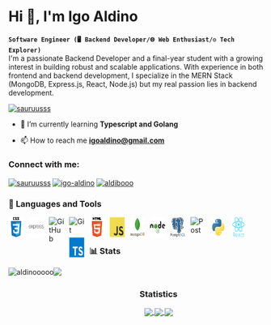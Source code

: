 <h1 =>Hi 👋, I'm Igo Aldino</h1>

**`Software Engineer (🖥️ Backend Developer/🌐 Web Enthusiast/⚙️ Tech Explorer)`**
<br/>
I'm a passionate Backend Developer and a final-year student with a growing interest in building robust and scalable applications. With experience in both frontend and backend development, I specialize in the MERN Stack (MongoDB, Express.js, React, Node.js) but my real passion lies in backend development.

<p align="left"> <a href="https://twitter.com/sauruusss" target="blank"><img src="https://img.shields.io/twitter/follow/sauruusss?logo=twitter&style=for-the-badge" alt="sauruusss" /></a> </p>

- 🌱 I’m currently learning **Typescript and Golang**

- 📫 How to reach me **igoaldino@gmail.com**

<h3 align="left">Connect with me:</h3>
<p align="left">
<a href="https://twitter.com/sauruusss" target="blank"><img align="center" src="https://raw.githubusercontent.com/rahuldkjain/github-profile-readme-generator/master/src/images/icons/Social/twitter.svg" alt="sauruusss" height="30" width="40" /></a>
<a href="https://linkedin.com/in/igo-aldino" target="blank"><img align="center" src="https://raw.githubusercontent.com/rahuldkjain/github-profile-readme-generator/master/src/images/icons/Social/linked-in-alt.svg" alt="igo-aldino" height="30" width="40" /></a>
<a href="https://instagram.com/aldibooo" target="blank"><img align="center" src="https://raw.githubusercontent.com/rahuldkjain/github-profile-readme-generator/master/src/images/icons/Social/instagram.svg" alt="aldibooo" height="30" width="40" /></a>
</p>

### 🧰 Languages and Tools

  <img align="left" alt="Css" width="30px" style="padding-right:10px;" src="https://raw.githubusercontent.com/devicons/devicon/master/icons/css3/css3-original-wordmark.svg" alt="css3" width="40" height="40"/> 
  <img align="left" alt="Express" width="30px" style="padding-right:10px;" src="https://raw.githubusercontent.com/devicons/devicon/master/icons/express/express-original-wordmark.svg" alt="express" width="40" height="40"/> 
  <img align="left" alt="GitHub" width="30px" style="padding-right:10px;" src="https://cdn.jsdelivr.net/gh/devicons/devicon/icons/github/github-original.svg" />
  <img align="left" alt="Git" width="30px" style="padding-right:10px;" src="https://www.vectorlogo.zone/logos/git-scm/git-scm-icon.svg" alt="git" width="40" height="40"/> 
  <img align="left" alt="HTML" width="30px" style="padding-right:10px;" src="https://raw.githubusercontent.com/devicons/devicon/master/icons/html5/html5-original-wordmark.svg" alt="html5" width="40" height="40"/> 
  <img align="left" alt="Javascript" width="30px" style="padding-right:10px;" src="https://raw.githubusercontent.com/devicons/devicon/master/icons/javascript/javascript-original.svg" alt="javascript" width="40" height="40"/> 
  <img align="left" alt="Mongodb" width="30px" style="padding-right:10px;" src="https://raw.githubusercontent.com/devicons/devicon/master/icons/mongodb/mongodb-original-wordmark.svg" alt="mongodb" width="40" height="40"/>
  <img align="left" alt="Nodejs" width="30px" style="padding-right:10px;" src="https://raw.githubusercontent.com/devicons/devicon/master/icons/nodejs/nodejs-original-wordmark.svg" alt="nodejs" width="40" height="40"/> 
  <img align="left" alt="Postgresql" width="30px" style="padding-right:10px;" src="https://raw.githubusercontent.com/devicons/devicon/master/icons/postgresql/postgresql-original-wordmark.svg" alt="postgresql" width="40" height="40"/>
  <img align="left" alt="Postman" width="30px" style="padding-right:10px;" src="https://www.vectorlogo.zone/logos/getpostman/getpostman-icon.svg" alt="postman" width="40" height="40"/> 
  <img align="left" alt="python" width="30px" style="padding-right:10px;" src="https://raw.githubusercontent.com/devicons/devicon/master/icons/python/python-original.svg" alt="python" width="40" height="40"/> 
  <img align="left" alt="React" width="30px" style="padding-right:10px;" src="https://raw.githubusercontent.com/devicons/devicon/master/icons/react/react-original-wordmark.svg" alt="react" width="40" height="40"/> 
  <img align="left" alt="Typescript" width="30px" style="padding-right:10px;" src="https://raw.githubusercontent.com/devicons/devicon/master/icons/typescript/typescript-original.svg" alt="typescript" width="40" height="40"/> 
  <br/>
  
#
### 📊 Stats
<img align="left" height="180em" src="https://github-readme-stats.vercel.app/api/top-langs/?username=aldinooooo&layout=compact&theme=radical" alt=aldinooooo />
<img src="https://user-images.githubusercontent.com/73097560/115834477-dbab4500-a447-11eb-908a-139a6edaec5c.gif"><h3 align="center">Statistics</h3>
<div align="center">
<a href="https://github.com/aldinooooo">
<img align="center" src="http://github-profile-summary-cards.vercel.app/api/cards/stats?username=aldinooooo&theme=radical" height="180em" />
<img align="center" src="http://github-profile-summary-cards.vercel.app/api/cards/repos-per-language?username=aldinooooo&theme=radical" height="180em" />
<img align="center" src="http://github-profile-summary-cards.vercel.app/api/cards/profile-details?username=aldinooooo&theme=radical" height="180em" />
</div>
